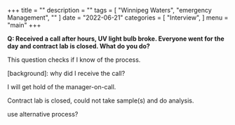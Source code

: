 +++
title = ""
description = ""
tags = [
    "Winnipeg Waters",
    "emergency Management",
    ""
]
date = "2022-06-21"
categories = [
    "Interview",
]
menu = "main"
+++

**Q: Received a call after hours, UV light bulb broke.  Everyone went for the day and contract lab is closed.  What do you do?**  

This question checks if I know of the process.

[background]: why did I receive the call?

I will get hold of the manager-on-call. 

Contract lab is closed, could not take sample(s) and do analysis.

use alternative process?